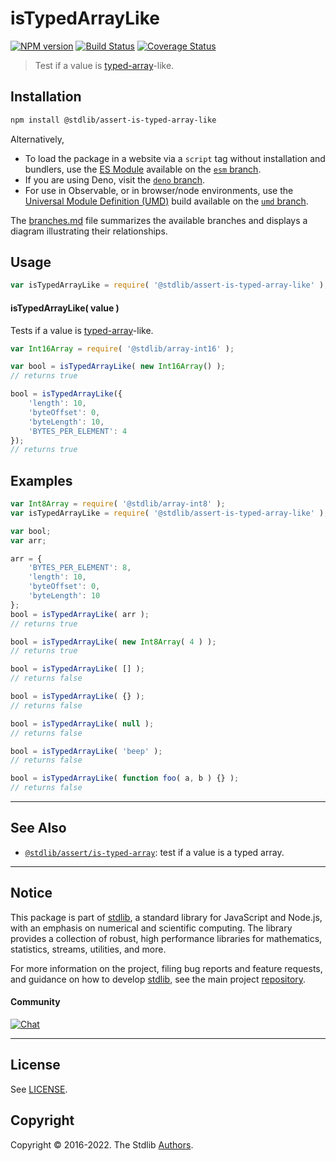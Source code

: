 <!--

@license Apache-2.0

Copyright (c) 2018 The Stdlib Authors.

Licensed under the Apache License, Version 2.0 (the "License");
you may not use this file except in compliance with the License.
You may obtain a copy of the License at

   http://www.apache.org/licenses/LICENSE-2.0

Unless required by applicable law or agreed to in writing, software
distributed under the License is distributed on an "AS IS" BASIS,
WITHOUT WARRANTIES OR CONDITIONS OF ANY KIND, either express or implied.
See the License for the specific language governing permissions and
limitations under the License.

-->

# isTypedArrayLike

[![NPM version][npm-image]][npm-url] [![Build Status][test-image]][test-url] [![Coverage Status][coverage-image]][coverage-url] <!-- [![dependencies][dependencies-image]][dependencies-url] -->

> Test if a value is [typed-array][mdn-typed-array]-like.

<section class="installation">

## Installation

```bash
npm install @stdlib/assert-is-typed-array-like
```

Alternatively,

-   To load the package in a website via a `script` tag without installation and bundlers, use the [ES Module][es-module] available on the [`esm` branch][esm-url].
-   If you are using Deno, visit the [`deno` branch][deno-url].
-   For use in Observable, or in browser/node environments, use the [Universal Module Definition (UMD)][umd] build available on the [`umd` branch][umd-url].

The [branches.md][branches-url] file summarizes the available branches and displays a diagram illustrating their relationships.

</section>

<section class="usage">

## Usage

```javascript
var isTypedArrayLike = require( '@stdlib/assert-is-typed-array-like' );
```

#### isTypedArrayLike( value )

Tests if a value is [typed-array][mdn-typed-array]-like.

```javascript
var Int16Array = require( '@stdlib/array-int16' );

var bool = isTypedArrayLike( new Int16Array() );
// returns true

bool = isTypedArrayLike({
    'length': 10,
    'byteOffset': 0,
    'byteLength': 10,
    'BYTES_PER_ELEMENT': 4
});
// returns true
```

</section>

<!-- /.usage -->

<section class="examples">

## Examples

<!-- eslint-disable no-restricted-syntax, no-empty-function, no-unused-vars -->

<!-- eslint no-undef: "error" -->

```javascript
var Int8Array = require( '@stdlib/array-int8' );
var isTypedArrayLike = require( '@stdlib/assert-is-typed-array-like' );

var bool;
var arr;

arr = {
    'BYTES_PER_ELEMENT': 8,
    'length': 10,
    'byteOffset': 0,
    'byteLength': 10
};
bool = isTypedArrayLike( arr );
// returns true

bool = isTypedArrayLike( new Int8Array( 4 ) );
// returns true

bool = isTypedArrayLike( [] );
// returns false

bool = isTypedArrayLike( {} );
// returns false

bool = isTypedArrayLike( null );
// returns false

bool = isTypedArrayLike( 'beep' );
// returns false

bool = isTypedArrayLike( function foo( a, b ) {} );
// returns false
```

</section>

<!-- /.examples -->

<!-- Section for related `stdlib` packages. Do not manually edit this section, as it is automatically populated. -->

<section class="related">

* * *

## See Also

-   <span class="package-name">[`@stdlib/assert/is-typed-array`][@stdlib/assert/is-typed-array]</span><span class="delimiter">: </span><span class="description">test if a value is a typed array.</span>

</section>

<!-- /.related -->

<!-- Section for all links. Make sure to keep an empty line after the `section` element and another before the `/section` close. -->


<section class="main-repo" >

* * *

## Notice

This package is part of [stdlib][stdlib], a standard library for JavaScript and Node.js, with an emphasis on numerical and scientific computing. The library provides a collection of robust, high performance libraries for mathematics, statistics, streams, utilities, and more.

For more information on the project, filing bug reports and feature requests, and guidance on how to develop [stdlib][stdlib], see the main project [repository][stdlib].

#### Community

[![Chat][chat-image]][chat-url]

---

## License

See [LICENSE][stdlib-license].


## Copyright

Copyright &copy; 2016-2022. The Stdlib [Authors][stdlib-authors].

</section>

<!-- /.stdlib -->

<!-- Section for all links. Make sure to keep an empty line after the `section` element and another before the `/section` close. -->

<section class="links">

[npm-image]: http://img.shields.io/npm/v/@stdlib/assert-is-typed-array-like.svg
[npm-url]: https://npmjs.org/package/@stdlib/assert-is-typed-array-like

[test-image]: https://github.com/stdlib-js/assert-is-typed-array-like/actions/workflows/test.yml/badge.svg?branch=main
[test-url]: https://github.com/stdlib-js/assert-is-typed-array-like/actions/workflows/test.yml?query=branch:main

[coverage-image]: https://img.shields.io/codecov/c/github/stdlib-js/assert-is-typed-array-like/main.svg
[coverage-url]: https://codecov.io/github/stdlib-js/assert-is-typed-array-like?branch=main

<!--

[dependencies-image]: https://img.shields.io/david/stdlib-js/assert-is-typed-array-like.svg
[dependencies-url]: https://david-dm.org/stdlib-js/assert-is-typed-array-like/main

-->

[chat-image]: https://img.shields.io/gitter/room/stdlib-js/stdlib.svg
[chat-url]: https://gitter.im/stdlib-js/stdlib/

[stdlib]: https://github.com/stdlib-js/stdlib

[stdlib-authors]: https://github.com/stdlib-js/stdlib/graphs/contributors

[umd]: https://github.com/umdjs/umd
[es-module]: https://developer.mozilla.org/en-US/docs/Web/JavaScript/Guide/Modules

[deno-url]: https://github.com/stdlib-js/assert-is-typed-array-like/tree/deno
[umd-url]: https://github.com/stdlib-js/assert-is-typed-array-like/tree/umd
[esm-url]: https://github.com/stdlib-js/assert-is-typed-array-like/tree/esm
[branches-url]: https://github.com/stdlib-js/assert-is-typed-array-like/blob/main/branches.md

[stdlib-license]: https://raw.githubusercontent.com/stdlib-js/assert-is-typed-array-like/main/LICENSE

[mdn-typed-array]: https://developer.mozilla.org/en-US/docs/Web/JavaScript/Typed_arrays

<!-- <related-links> -->

[@stdlib/assert/is-typed-array]: https://github.com/stdlib-js/assert-is-typed-array

<!-- </related-links> -->

</section>

<!-- /.links -->
